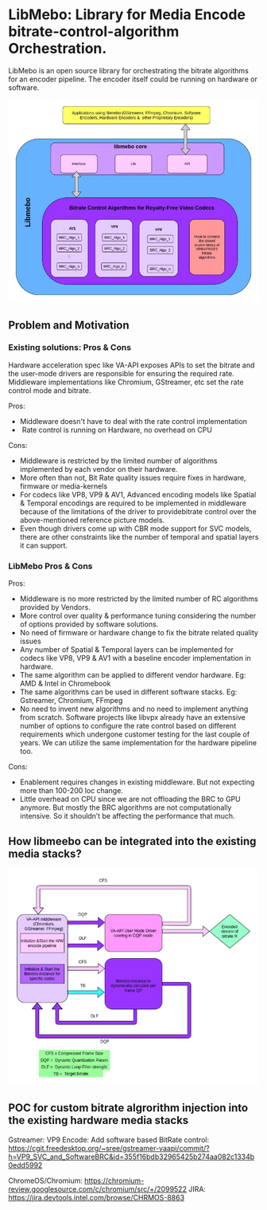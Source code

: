# LibMebo: Library for Media Encode bitrate-control-algorithm Orchestration.

LibMebo is an open source library for orchestrating the bitrate algorithms for an encoder pipeline. The encoder itself could be running on hardware or software.

![libmebo_block_diagram](data/libmeebo_block_diagram.jpg)

## Problem and Motivation

### Existing solutions: Pros & Cons

Hardware acceleration spec like VA-API exposes APIs to set the bitrate and the user-mode drivers are responsible for ensuring the required rate. Middleware implementations like Chromium, GStreamer, etc set the rate control mode and bitrate.

Pros:
-  Middleware doesn't have to deal with the rate control implementation
-  Rate control is running on Hardware, no overhead on CPU

Cons:
- Middleware is restricted by the limited number of algorithms implemented by each vendor on their hardware.
- More often than not, Bit Rate quality issues require fixes in hardware, firmware or media-kernels
- For codecs like VP8, VP9 & AV1, Advanced encoding models like Spatial & Temporal encodings are required to be implemented in middleware because of the limitations of the driver to providebitrate control over the above-mentioned reference picture models.
- Even though drivers come up with CBR mode support for SVC models, there are other constraints like the number of temporal and spatial layers it can support.

### LibMebo Pros & Cons

Pros:
- Middleware is no more restricted by the limited number of RC algorithms provided by Vendors.
- More control over quality & performance tuning considering the number of options provided by
software solutions.
- No need of firmware or hardware change to fix the bitrate related quality issues
- Any number of Spatial & Temporal layers can be implemented for codecs like VP8, VP9 & AV1 with a baseline encoder implementation in hardware.
- The same algorithm can be applied to different vendor hardware. Eg: AMD & Intel in Chromebook
- The same algorithms can be used in different software stacks. Eg: Gstreamer, Chromium, FFmpeg
- No need to invent new algorithms and no need to implement anything from scratch. Software
projects like libvpx already have an extensive number of options to configure the rate control based on different requirements which undergone customer testing for the last couple of years. We can utilize the same implementation for the hardware pipeline too.

Cons:
- Enablement requires changes in existing middleware. But not expecting more than 100-200
loc change.
- Little overhead on CPU since we are not offloading the BRC to GPU anymore. But mostly the BRC algorithms are not computationally intensive. So it shouldn’t be affecting the performance that much.

## How libmeebo can be integrated into the existing media stacks?

![libmeebo_in_media_stack.jpg](data/libmeebo_in_media_stack.jpg)

## POC for custom bitrate algrorithm injection into the existing hardware media stacks

Gstreamer: VP9 Encode: Add software based BitRate control: https://cgit.freedesktop.org/~sree/gstreamer-vaapi/commit/?h=VP9_SVC_and_SoftwareBRC&id=355f16bdb32965425b274aa082c1334b0edd5992

ChromeOS/Chromium: https://chromium-review.googlesource.com/c/chromium/src/+/2099522
JIRA: https://jira.devtools.intel.com/browse/CHRMOS-8863
